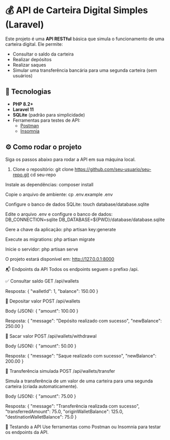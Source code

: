 # 💰 API de Carteira Digital Simples (Laravel)

Este projeto é uma **API RESTful** básica que simula o funcionamento de uma carteira digital. Ele permite:

- Consultar o saldo da carteira
- Realizar depósitos
- Realizar saques
- Simular uma transferência bancária para uma segunda carteira (sem usuários)

## 🚀 Tecnologias

- **PHP 8.2+**
- **Laravel 11**
- **SQLite** (padrão para simplicidade)
- Ferramentas para testes de API:
  - [Postman](https://www.postman.com/downloads/)
  - [Insomnia](https://insomnia.rest/download)

## ⚙️ Como rodar o projeto

Siga os passos abaixo para rodar a API em sua máquina local.

1. Clone o repositório:
git clone https://github.com/seu-usuario/seu-repo.git
cd seu-repo

Instale as dependências:
composer install

Copie o arquivo de ambiente:
cp .env.example .env

Configure o banco de dados SQLite:
touch database/database.sqlite

Edite o arquivo .env e configure o banco de dados:
DB_CONNECTION=sqlite
DB_DATABASE=${PWD}/database/database.sqlite

Gere a chave da aplicação:
php artisan key:generate

Execute as migrations:
php artisan migrate

Inicie o servidor:
php artisan serve

O projeto estará disponível em: http://127.0.0.1:8000

📬 Endpoints da API
Todos os endpoints seguem o prefixo /api.

✅ Consultar saldo
GET /api/wallets

Resposta:
{ "walletId": 1, "balance": 150.00 }

💸 Depositar valor
POST /api/wallets

Body (JSON):
{ "amount": 100.00 }

Resposta:
{ "message": "Depósito realizado com sucesso", "newBalance": 250.00 }

🏧 Sacar valor
POST /api/wallets/withdrawal

Body (JSON):
{ "amount": 50.00 }

Resposta:
{ "message": "Saque realizado com sucesso", "newBalance": 200.00 }

🔁 Transferência simulada
POST /api/wallets/transfer

Simula a transferência de um valor de uma carteira para uma segunda carteira (criada automaticamente).

Body (JSON):
{ "amount": 75.00 }

Resposta:
{ "message": "Transferência realizada com sucesso", "transferredAmount": 75.0, "originWalletBalance": 125.0, "destinationWalletBalance": 75.0 }

🧪 Testando a API
Use ferramentas como Postman ou Insomnia para testar os endpoints da API.
